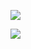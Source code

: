 
![](https://github.com/EnsiehBahrami/Capstone2-Project/blob/main/EDA/Pct%20of%20Dwl.png?raw=true)

![](https://github.com/EnsiehBahrami/Capstone2-Project/blob/main/EDA/Mkt%20Share%20of%20Usage.png?raw=true)

